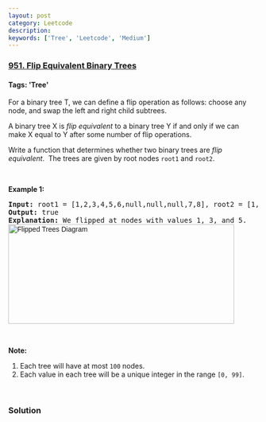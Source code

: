 ```yaml
---
layout: post
category: Leetcode
description: 
keywords: ['Tree', 'Leetcode', 'Medium']
---
```

### [951. Flip Equivalent Binary Trees](https://leetcode.com/problems/flip-equivalent-binary-trees)

#### Tags: 'Tree'

<div class="content__u3I1 question-content__JfgR"><div><p>For a binary tree T, we can define a flip operation as follows: choose any node, and swap the left and right child subtrees.</p>
<p>A binary tree X is <em>flip equivalent</em> to a binary tree Y if and only if we can make X equal to Y after some number of flip operations.</p>
<p>Write a function that determines whether two binary trees are <em>flip equivalent</em>.  The trees are given by root nodes <code>root1</code> and <code>root2</code>.</p>
<p> </p>
<p><strong>Example 1:</strong></p>
<pre><strong>Input: </strong>root1 = <span id="example-input-1-1">[1,2,3,4,5,6,null,null,null,7,8]</span>, root2 = <span id="example-input-1-2">[1,3,2,null,6,4,5,null,null,null,null,8,7]</span>
<strong>Output: </strong><span id="example-output-1">true</span>
<strong>Explanation: </strong>We flipped at nodes with values 1, 3, and 5.
<img alt="Flipped Trees Diagram" src="https://assets.leetcode.com/uploads/2018/11/29/tree_ex.png" style='font-family: sans-serif, Arial, Verdana, "Trebuchet MS"; width: 455px; height: 200px;'/>
</pre>
<p> </p>
<p><strong>Note:</strong></p>
<ol>
<li>Each tree will have at most <code>100</code> nodes.</li>
<li>Each value in each tree will be a unique integer in the range <code>[0, 99]</code>.</li>
</ol>
<div>
<p> </p>
</div>
</div></div>

### Solution
